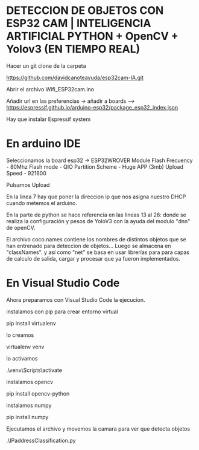# DETECCION DE OBJETOS CON ESP32 CAM | INTELIGENCIA ARTIFICIAL PYTHON + OpenCV + Yolov3 (EN TIEMPO REAL)

Hacer un git clone de la carpeta

https://github.com/davidcanoteayuda/esp32cam-IA.git

Abrir el archivo Wifi_ESP32cam.ino

Añadir url en las preferencias -> añadir a boards --> https://espressif.github.io/arduino-esp32/package_esp32_index.json

Hay que instalar Espressif system

# En arduino IDE

Seleccionamos la board esp32 -> ESP32WROVER Module
Flash Frecuency - 80Mhz
Flash mode - QIO
Partition Scheme - Huge APP (3mb)
Upload Speed - 921600

Pulsamos Upload

En la linea 7 hay que poner la direccion ip que nos asigna nuestro DHCP cuando metemos el arduino. 

En la parte de python se hace referencia en las lineas 13 al 26: donde se realiza la configuración y pesos de YoloV3 con la ayuda del modulo "dnn" de openCV. 

El archivo coco.names contiene los nombres de distintos objetos que se han entrenado para deteccion de objetos... Luego se almacena en "classNames".  y así como "net" se basa en usar librerías para para capas de calculo de salida, cargar y procesar que ya fueron implementados.

# En Visual Studio Code

Ahora preparamos con Visual Studio Code la ejecucion.

instalamos con pip para crear entorno virtual 

pip install virtualenv

lo creamos

virtualenv venv

lo activamos

.\venv\Scripts\activate

instalamos opencv

pip install opencv-python

instalamos numpy

pip install numpy

Ejecutamos el archivo y movemos la camara para ver que detecta objetos

.\IPaddressClassification.py

